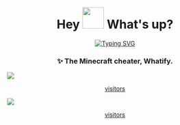 <h1 align="center"> Hey <img src="https://emojis.slackmojis.com/emojis/images/1577305505/7373/hand_wave.gif?1577305505" width="50" /> What's up?</h1>
<span align="center">

[![Typing SVG](https://readme-typing-svg.herokuapp.com?font=Poppins&duration=4000&pause=1250&color=07F7AC&center=true&random=false&width=435&lines=yo+whatsup;im+whatify;aka+the+best+mc+cheater)](https://git.io/typing-svg)
<span/>
### ✨ The Minecraft cheater, Whatify. <br>
<picture>
  <source
    srcset="https://github-readme-stats.vercel.app/api?username=Whatlify&show_icons=true&theme=dark"
    media="(prefers-color-scheme: dark)"
  />
  <source
    srcset="https://github-readme-stats.vercel.app/api?username=Whatlify&show_icons=true"
    media="(prefers-color-scheme: light), (prefers-color-scheme: no-preference)"
  />
  <img src="https://github-readme-stats.vercel.app/api?username=Whatlify&show_icons=true" />
</picture>

[visitors](https://visitor-badge.glitch.me/badge?page_id=Whatlify.Whatlify&left_color=green&right_color=red)
<br>

<picture>
  <source
    srcset="https://github-readme-stats.vercel.app/api?username=Whatlify&show_icons=true&theme=dark"
    media="(prefers-color-scheme: dark)"
  />
  <source
    srcset="https://github-readme-stats.vercel.app/api?username=Whatlify&show_icons=true"
    media="(prefers-color-scheme: light), (prefers-color-scheme: no-preference)"
  />
  <img src="https://github-readme-stats.vercel.app/api?username=Whatlify&show_icons=true" />
</picture>

[visitors](https://visitor-badge.glitch.me/badge?page_id=Whatlify.Whatlify&left_color=green&right_color=red)
